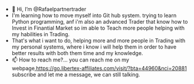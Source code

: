 - 👋 Hi, I’m @Rafaelpartnertrader
- I'm learning how to move myself into Git hub system. trying to learn Python programming, anf i'm also an advanced Trader that know how to Invest in Finantial Market so im able to Teach more people helping with my habilities in Trading.
- That's what i want to do, helping more and more people in Trading with my personal systems, where i know i will help them in order to have better results with both them time and my knowledge.
- 📫 How to reach me?... you can reach me on my webpage,https://go.libertex-affiliates.com/visit/?bta=44960&nci=20881 subscribe and let me a message, we can still talking.

<!---
Rafaeltaichicoach/Rafaeltaichicoach is a ✨ special ✨ repository because its `README.md` (this file) appears on your GitHub profile.
You can click the Preview link to take a look at your changes.
--->
